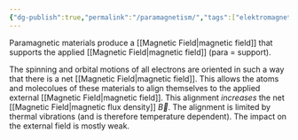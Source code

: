 ```yaml
---
{"dg-publish":true,"permalink":"/paramagnetism/","tags":["elektromagnetiskfältteori"]}
---
```


Paramagnetic materials produce a [[Magnetic Field\|magnetic field]] that supports the applied [[Magnetic Field\|magnetic field]] (para = support). 

The spinning and orbital motions of all electrons are oriented in such a way that there is a net [[Magnetic Field\|magnetic field]]. This allows the atoms and molecolues of these materials to align themselves to the applied external [[Magnetic Field\|magnetic field]]. This alignment *increases* the net [[Magnetic Field\|magnetic flux density]] $\vec{B}$. The alignment is limited by thermal vibrations (and is therefore temperature dependent). The impact on the external field is mostly weak.